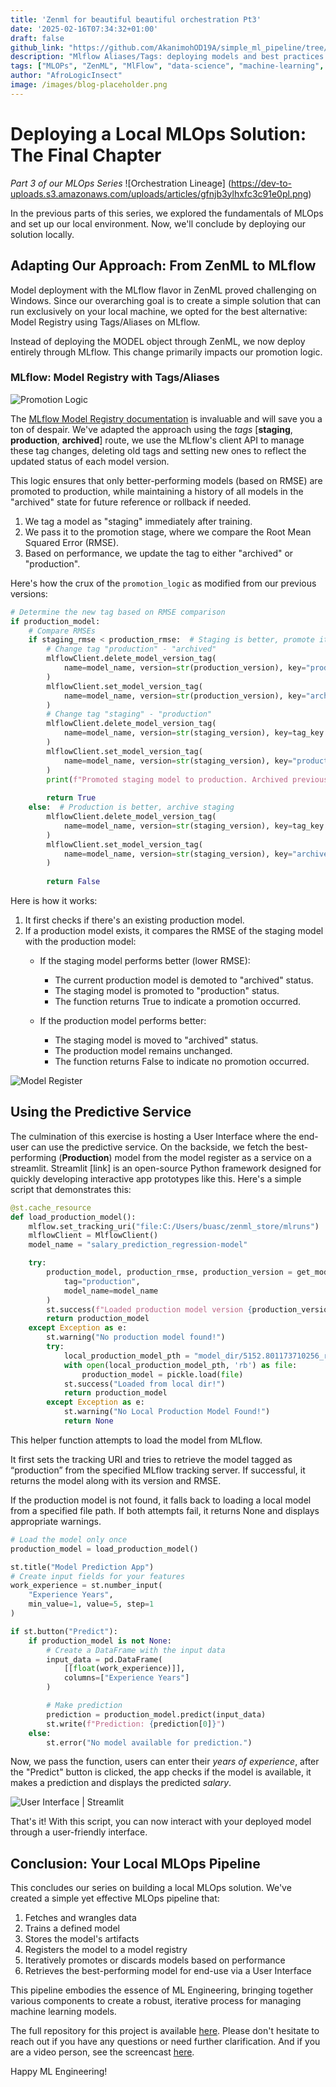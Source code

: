 ```yaml
---
title: 'Zenml for beautiful beautiful orchestration Pt3'
date: '2025-02-16T07:34:32+01:00'
draft: false
github_link: "https://github.com/AkanimohOD19A/simple_ml_pipeline/tree/main"
description: "Mlflow Aliases/Tags: deploying models and best practices using zenml x mlflow orchestration"
tags: ["MLOPs", "ZenML", "MlFlow", "data-science", "machine-learning", "streamlit", "best practices"]
author: "AfroLogicInsect"
image: /images/blog-placeholder.png
---
```



# Deploying a Local MLOps Solution: The Final Chapter

*Part 3 of our MLOps Series*
![Orchestration Lineage] (https://dev-to-uploads.s3.amazonaws.com/uploads/articles/gfnjb3ylhxfc3c91e0pl.png)

In the previous parts of this series, we explored the fundamentals of MLOps and set up our local environment. Now, we'll conclude by deploying our solution locally.

## Adapting Our Approach: From ZenML to MLflow

Model deployment with the MLflow flavor in ZenML proved challenging on Windows. Since our overarching goal is to create a simple solution that can run exclusively on your local machine, we opted for the best alternative: Model Registry using Tags/Aliases on MLflow.

Instead of deploying the MODEL object through ZenML, we now deploy entirely through MLflow. This change primarily impacts our promotion logic.

### MLflow: Model Registry with Tags/Aliases

![Promotion Logic](https://dev-to-uploads.s3.amazonaws.com/uploads/articles/qhgj9u9ftbvl2htj0v22.png)

The [MLflow Model Registry documentation](https://mlflow.org/docs/2.10.0/model-registry.html#register-a-model) is invaluable and will save you a ton of despair. 
We've adapted the approach using the *tags* [**staging**, **production**, **archived**] route, 
we use the MLflow's client API to manage these tag changes, deleting old tags and setting new ones to reflect the 
updated status of each model version.

This logic ensures that only better-performing models (based on RMSE) are promoted to production, while maintaining a history of all models in the "archived" state for future reference or rollback if needed.

1. We tag a model as "staging" immediately after training.
2. We pass it to the promotion stage, where we compare the Root Mean Squared Error (RMSE).
3. Based on performance, we update the tag to either "archived" or "production".

Here's how the crux of the `promotion_logic` as modified from our previous versions:

```python
# Determine the new tag based on RMSE comparison
if production_model:
    # Compare RMSEs
    if staging_rmse < production_rmse:  # Staging is better, promote it to production
        # Change tag "production" - "archived"
        mlflowClient.delete_model_version_tag(
            name=model_name, version=str(production_version), key="production"
        )
        mlflowClient.set_model_version_tag(
            name=model_name, version=str(production_version), key="archived", value=str(production_rmse)
        )
        # Change tag "staging" - "production"
        mlflowClient.delete_model_version_tag(
            name=model_name, version=str(staging_version), key=tag_key
        )
        mlflowClient.set_model_version_tag(
            name=model_name, version=str(staging_version), key="production", value=str(staging_rmse)
        )
        print(f"Promoted staging model to production. Archived previous production model.")
    
        return True
    else:  # Production is better, archive staging
        mlflowClient.delete_model_version_tag(
            name=model_name, version=str(staging_version), key=tag_key
        )
        mlflowClient.set_model_version_tag(
            name=model_name, version=str(staging_version), key="archived", value=str(staging_rmse)
        )
    
        return False
```
Here is how it works:

1. It first checks if there's an existing production model.
2. If a production model exists, it compares the RMSE of the staging model with the production model:
   - If the staging model performs better (lower RMSE):
        - The current production model is demoted to "archived" status.
        - The staging model is promoted to "production" status.
        - The function returns True to indicate a promotion occurred.

   - If the production model performs better:
        - The staging model is moved to "archived" status.
        - The production model remains unchanged.
        - The function returns False to indicate no promotion occurred.

![Model Register](https://dev-to-uploads.s3.amazonaws.com/uploads/articles/kc02y23zo7r77qe4byft.png)

## Using the Predictive Service

The culmination of this exercise is hosting a User Interface where 
the end-user can use the predictive service.
On the backside, we fetch the best-performing (**Production**) model from the model
register as a service on a streamlit. 
Streamlit [link] is an open-source Python framework designed for quickly developing interactive app prototypes like this.
Here's a simple script that demonstrates this:

```python
@st.cache_resource
def load_production_model():
    mlflow.set_tracking_uri("file:C:/Users/buasc/zenml_store/mlruns")
    mlflowClient = MlflowClient()
    model_name = "salary_prediction_regression-model"

    try:
        production_model, production_rmse, production_version = get_model_by_tag(
            tag="production",
            model_name=model_name
        )
        st.success(f"Loaded production model version {production_version} with RMSE: {production_rmse}")
        return production_model
    except Exception as e:
        st.warning("No production model found!")
        try:
            local_production_model_pth = "model_dir/5152.801173710256_randomForest_2024-09-18.pkl"
            with open(local_production_model_pth, 'rb') as file:
                production_model = pickle.load(file)
            st.success("Loaded from local dir!")
            return production_model
        except Exception as e:
            st.warning("No Local Production Model Found!")
            return None
```
This helper function attempts to load the model from MLflow. 

It first sets the tracking URI and tries to retrieve the model tagged 
as “production” from the specified MLflow tracking server. If successful, 
it returns the model along with its version and RMSE. 

If the production model is not found, it falls back to loading a local model 
from a specified file path. If both attempts fail, it returns None and displays 
appropriate warnings.

```python
# Load the model only once
production_model = load_production_model()

st.title("Model Prediction App")
# Create input fields for your features
work_experience = st.number_input(
    "Experience Years",
    min_value=1, value=5, step=1
)

if st.button("Predict"):
    if production_model is not None:
        # Create a DataFrame with the input data
        input_data = pd.DataFrame(
            [[float(work_experience)]], 
            columns=["Experience Years"]
        )

        # Make prediction
        prediction = production_model.predict(input_data)
        st.write(f"Prediction: {prediction[0]}")
    else:
        st.error("No model available for prediction.")
```

Now, we pass the function, users can enter their _years of experience_,
after the "Predict" button is clicked,
the app checks if the model is available, it makes a prediction and 
displays the predicted _salary_.

![User Interface | Streamlit](https://dev-to-uploads.s3.amazonaws.com/uploads/articles/8oqyn2xm4qv04fjos72x.png)

That's it! With this script, you can now interact with your deployed model through a user-friendly interface.

## Conclusion: Your Local MLOps Pipeline

This concludes our series on building a local MLOps solution. We've created a simple yet effective MLOps pipeline that:

1. Fetches and wrangles data
2. Trains a defined model
3. Stores the model's artifacts
4. Registers the model to a model registry
5. Iteratively promotes or discards models based on performance
6. Retrieves the best-performing model for end-use via a User Interface

This pipeline embodies the essence of ML Engineering, bringing together various components to create a robust, iterative process for managing machine learning models.

The full repository for this project is available [here](https://github.com/AkanimohOD19A/local_mlops_orchestration). Please don't hesitate to reach out if you have any questions or need further clarification. And if you are a video person, see the screencast [here](https://www.youtube.com/playlist?list=PLLE0uKjUE6VfBlpZj2dPEc_SZW4ZRdt5U).

Happy ML Engineering!
